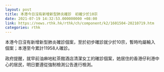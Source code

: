 ```yaml
---
layout: post
title: 本港今日沒有新增新型肺炎確診　初確少於10宗
date: 2021-07-19 14:32:53.000000000 +08:00
link: https://news.rthk.hk/rthk/ch/component/k2/1601504-20210719.htm
categories: rthk
---
```


本港今日沒有新增新型肺炎確診個案，至於初步確診就少於10宗，暫時均屬輸入個案；本港至今累計11958人確診。

政府提醒，就早前油麻地紅茶館酒店清潔女工的確診個案，她居住的香港仔利港中心的居民，明日要遵從強制檢測公告進行檢測。
